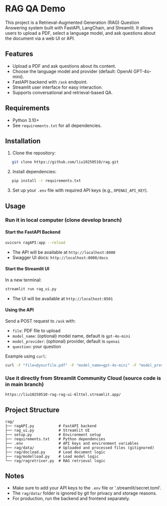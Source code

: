 # RAG QA Demo

This project is a Retrieval-Augmented Generation (RAG) Question Answering system built with FastAPI, LangChain, and Streamlit. It allows users to upload a PDF, select a language model, and ask questions about the document via a web UI or API.

## Features

- Upload a PDF and ask questions about its content.
- Choose the language model and provider (default: OpenAI GPT-4o-mini).
- FastAPI backend with `/ask` endpoint.
- Streamlit user interface for easy interaction.
- Supports conversational and retrieval-based QA.

## Requirements

- Python 3.10+
- See `requirements.txt` for all dependencies.

## Installation

1. Clone the repository:
```sh
   git clone https://github.com/liu10250510/rag.git
```
2. Install dependencies:
```sh
   pip install -r requirements.txt
```
3. Set up your `.env` file with required API keys (e.g., `OPENAI_API_KEY`).

## Usage

### Run it in local computer (clone develop branch)

#### Start the FastAPI Backend

```sh
uvicorn ragAPI:app --reload
```

- The API will be available at `http://localhost:8000`
- Swagger UI docs: `http://localhost:8000/docs`

#### Start the Streamlit UI

In a new terminal:

```sh
streamlit run rag_ui.py
```

- The UI will be available at `http://localhost:8501`

#### Using the API

Send a POST request to `/ask` with:
- `file`: PDF file to upload
- `model_name`: (optional) model name, default is `gpt-4o-mini`
- `model_provider`: (optional) provider, default is `openai`
- `question`: your question

Example using `curl`:
```sh
curl -F "file=@yourfile.pdf" -F "model_name=gpt-4o-mini" -F "model_provider=openai" -F "question=What is the summary?" http://localhost:8000/ask
```
### Use it directly from Streamlit Community Cloud (source code is in main branch)
```sh
https://liu10250510-rag-rag-ui-6lttel.streamlit.app/
```

## Project Structure

```
rag/
├── ragAPI.py           # FastAPI backend
├── rag_ui.py           # Streamlit UI
├── setup.py            # Environment setup
├── requirements.txt    # Python dependencies
├── .env                # API keys and environment variables
├── rag/data/           # Uploaded and processed files (gitignored)
├── rag/docload.py      # Load document logic
├── rag/modelload.py    # Load model logic
└── rag/ragretriver.py  # RAG retrieval logic
```

## Notes

- Make sure to add your API keys to the `.env` file or '.streamlit/secret.toml'.
- The `rag/data/` folder is ignored by git for privacy and storage reasons.
- For production, run the backend and frontend separately.


